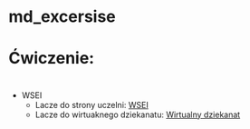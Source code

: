 # md_excersise
# Ćwiczenie: <h1>
* WSEI
  * Lacze do strony uczelni: [WSEI](http://https://www.wsei.lublin.pl/)
  * Lacze do wirtuaknego dziekanatu: [Wirtualny dziekanat](https://dziekanat.wsei.lublin.pl/)

